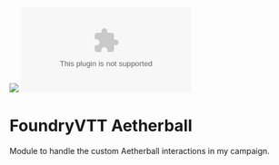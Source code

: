 ![](https://img.shields.io/badge/Foundry-v10-informational)
![Latest Release Download Count](https://img.shields.io/github/downloads/mournguard/FoundryVTT-Module-Aetherball/latest/module.zip)
# FoundryVTT Aetherball
Module to handle the custom Aetherball interactions in my campaign.

